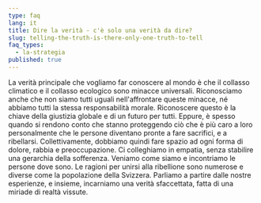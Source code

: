 ```yaml
---
type: faq
lang: it
title: Dire la verità - c'è solo una verità da dire?
slug: telling-the-truth-is-there-only-one-truth-to-tell
faq_types:
  - la-strategia
published: true
---
```

La verità principale che vogliamo far conoscere al mondo è che il collasso climatico e il collasso ecologico sono minacce universali. Riconosciamo anche che non siamo tutti uguali nell'affrontare queste minacce, né abbiamo tutti la stessa responsabilità morale. Riconoscere questo è la chiave della giustizia globale e di un futuro per tutti. Eppure, è spesso quando si rendono conto che stanno proteggendo ciò che è più caro a loro personalmente che le persone diventano pronte a fare sacrifici, e a ribellarsi. Collettivamente, dobbiamo quindi fare spazio ad ogni forma di dolore, rabbia e preoccupazione. Ci colleghiamo in empatia, senza stabilire una gerarchia della sofferenza. Veniamo come siamo e incontriamo le persone dove sono. Le ragioni per unirsi alla ribellione sono numerose e diverse come la popolazione della Svizzera. Parliamo a partire dalle nostre esperienze, e insieme, incarniamo una verità sfaccettata, fatta di una miriade di realtà vissute.
